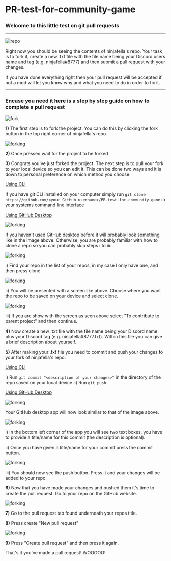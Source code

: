 # PR-test-for-community-game
### Welcome to this little test on git pull requests
------------------
![repo](https://github.com/ninjafella/PR-test-for-community-game/blob/main/images/main-repo.png?raw=true)

Right now you should be seeing the contents of ninjafella's repo. Your task is to fork it, create a new .txt file with the file name being your Discord users name and tag (e.g. ninjafella#8777) and then submit a pull request with your changes.

If you have done everything right then your pull request will be accepted if not a mod will let you know why and what you need to do in order to fix it.

------------------
### Encase you need it here is a step by step guide on how to complete a pull request

![fork](https://github.com/ninjafella/PR-test-for-community-game/blob/main/images/fork.png?raw=true)

__1)__ The first step is to fork the project. You can do this by clicking the fork button in the top right corner of ninjafella's repo.

![forking](https://github.com/ninjafella/PR-test-for-community-game/blob/main/images/fork-in-progress.png?raw=true)

__2)__ Once pressed wait for the project to be forked

__3)__ Congrats you've just forked the project. The next step is to pull your fork to your local device so you can edit it. This can be done two ways and it is down to personal preference on which method you choose.

<u>Using CLI</u>

If you have git CLI installed on your computer simply run `git clone https://github.com/<your GitHub username>/PR-test-for-community-game` in your systems command line interface

<u>Using GitHub Desktop</u>

![forking](https://github.com/ninjafella/PR-test-for-community-game/blob/main/images/GH_D-first-page.png?raw=true)

If you haven't used GitHub desktop before it will probably look something like in the image above. Otherwise, you are probably familiar with how to clone a repo so you can probably skip steps i to iii.

![forking](https://github.com/ninjafella/PR-test-for-community-game/blob/main/images/GH_D-clone-repo.png?raw=true)

i) Find your repo in the list of your repos, in my case I only have one, and then press clone.

![forking](https://github.com/ninjafella/PR-test-for-community-game/blob/main/images/GH_D-clone-repo-setup.png?raw=true)

ii) You will be presented with a screen like above. Choose where you want the repo to be saved on your device and select clone.

![forking](https://github.com/ninjafella/PR-test-for-community-game/blob/main/images/GH_D-use-of-fork.png?raw=true)

iii) If you are show with the screen as seen above select "To contribute to parent project" and then continue.

__4)__ Now create a new .txt file with the file name being your Discord name plus your Discord tag (e.g. ninjafella#8777.txt). Within this file you can give a brief description about yourself.

__5)__ After making your .txt file you need to commit and push your changes to your fork of ninjafella's repo.

<u>Using CLI</u>

i) Run `git commit "<description of your changes>"` in the directory of the repo saved on your local device
ii) Run `git push`

<u>Using GitHub Desktop</u>

![forking](https://github.com/ninjafella/PR-test-for-community-game/blob/main/images/GH_D-changes-made.png?raw=true)

Your GitHub desktop app will now look similar to that of the image above.

![forking](https://github.com/ninjafella/PR-test-for-community-game/blob/main/images/GH_D-commit.png?raw=true)

i) In the bottom left corner of the app you will see two text boxes, you have to provide a title/name for this commit (the description is optional).

ii) Once you have given a title/name for your commit press the commit button.

![forking](https://github.com/ninjafella/PR-test-for-community-game/blob/main/images/GH_D-push.png?raw=true)

iii) You should now see the push button. Press it and your changes will be added to your repo.

__6)__ Now that you have made your changes and pushed them it's time to create the pull request. Go to your repo on the GitHub website.

![forking](https://github.com/ninjafella/PR-test-for-community-game/blob/main/images/GH_D-pull-request-tab.png?raw=true)

__7)__ Go to the pull request tab found underneath your repos title.

__8)__ Press create "New pull request"

![forking](https://github.com/ninjafella/PR-test-for-community-game/blob/main/images/GH_D-new_PR.png?raw=true)

__9)__ Press "Create pull request" and then press it again.

That's it you've made a pull request! WOOOOO!
